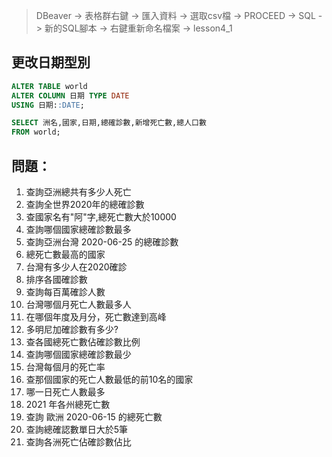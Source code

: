 > DBeaver -> 表格群右鍵 -> 匯入資料 -> 選取csv檔 -> PROCEED -> SQL -> 新的SQL腳本 -> 右鍵重新命名檔案 -> lesson4_1

## 更改日期型別
```SQL
ALTER TABLE world
ALTER COLUMN 日期 TYPE DATE
USING 日期::DATE;
```

```SQL
SELECT 洲名,國家,日期,總確診數,新增死亡數,總人口數
FROM world;
```
## 問題：
1. 查詢亞洲總共有多少人死亡
2. 查詢全世界2020年的總確診數
3. 查國家名有"阿"字,總死亡數大於10000
4. 查詢哪個國家總確診數最多
5. 查詢亞洲台灣 2020-06-25 的總確診數
6. 總死亡數最高的國家
7. 台灣有多少人在2020確診
8. 排序各國確診數
9. 查詢每百萬確診人數
10. 台灣哪個月死亡人數最多人
11. 在哪個年度及月分，死亡數達到高峰
12. 多明尼加確診數有多少?
13. 查各國總死亡數佔確診數比例
14. 查詢哪個國家總確診數最少
15. 台灣每個月的死亡率
16. 查那個國家的死亡人數最低的前10名的國家
17. 哪一日死亡人數最多
18. 2021 年各州總死亡數
19. 查詢 歐洲 2020-06-15 的總死亡數
20. 查詢總確認數單日大於5筆
21. 查詢各洲死亡佔確診數佔比